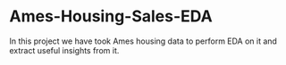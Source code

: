 # Ames-Housing-Sales-EDA
In this project we have took Ames housing data to perform EDA on it and extract useful insights from it.
